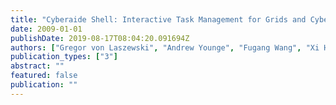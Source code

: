 ```yaml
---
title: "Cyberaide Shell: Interactive Task Management for Grids and Cyberinfrastructure"
date: 2009-01-01
publishDate: 2019-08-17T08:04:20.091694Z
authors: ["Gregor von Laszewski", "Andrew Younge", "Fugang Wang", "Xi He"]
publication_types: ["3"]
abstract: ""
featured: false
publication: ""
---
```


